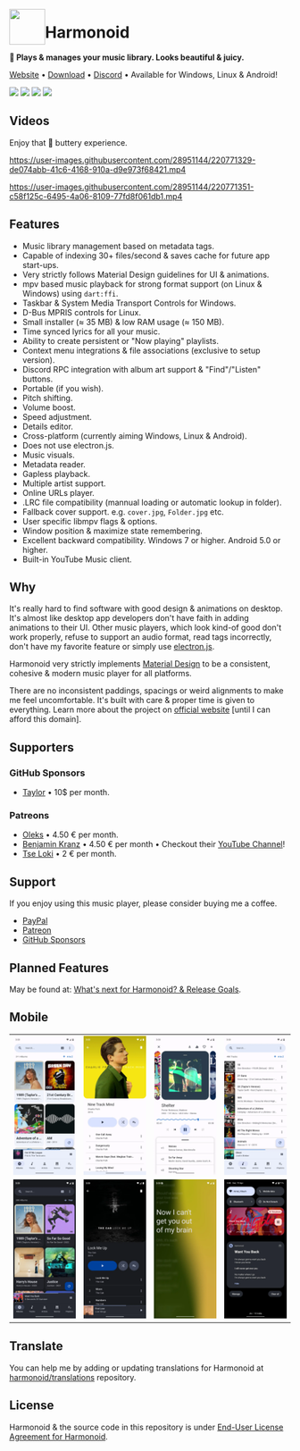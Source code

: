 <img align="left" src="https://user-images.githubusercontent.com/28951144/190144379-364185ea-3e3e-4f41-87fd-9581acfc7f7f.png" width="64" height="64"></img>

<h1 align="left">Harmonoid</h1>

**🎵 Plays & manages your music library. Looks beautiful & juicy.**

[Website](https://harmonoid.com) • [Download](https://harmonoid.com/downloads) • [Discord](https://discord.gg/2Rc3edFWd8) • Available for Windows, Linux & Android!

![](https://github.com/harmonoid/harmonoid/blob/assets/win32/0.webp?raw=true)
![](https://github.com/harmonoid/harmonoid/blob/assets/win32/1.webp?raw=true)
![](https://github.com/harmonoid/harmonoid/blob/assets/win32/2.webp?raw=true)
![](https://github.com/harmonoid/harmonoid/blob/assets/win32/3.webp?raw=true)

## Videos

Enjoy that 🧈 buttery experience.

https://user-images.githubusercontent.com/28951144/220771329-de074abb-41c6-4168-910a-d9e973f68421.mp4

https://user-images.githubusercontent.com/28951144/220771351-c58f125c-6495-4a06-8109-77fd8f061db1.mp4

## Features

- Music library management based on metadata tags.
- Capable of indexing 30+ files/second & saves cache for future app start-ups.
- Very strictly follows Material Design guidelines for UI & animations.
- mpv based music playback for strong format support (on Linux & Windows) using `dart:ffi`.
- Taskbar & System Media Transport Controls for Windows.
- D-Bus MPRIS controls for Linux.
- Small installer (≈ 35 MB) & low RAM usage (≈ 150 MB).
- Time synced lyrics for all your music.
- Ability to create persistent or "Now playing" playlists.
- Context menu integrations & file associations (exclusive to setup version).
- Discord RPC integration with album art support & "Find"/"Listen" buttons.
- Portable (if you wish).
- Pitch shifting.
- Volume boost.
- Speed adjustment.
- Details editor.
- Cross-platform (currently aiming Windows, Linux & Android).
- Does not use electron.js.
- Music visuals.
- Metadata reader.
- Gapless playback.
- Multiple artist support.
- Online URLs player.
- .LRC file compatibility (mannual loading or automatic lookup in folder).
- Fallback cover support. e.g. `cover.jpg`, `Folder.jpg` etc.
- User specific libmpv flags & options.
- Window position & maximize state remembering.
- Excellent backward compatibility. Windows 7 or higher. Android 5.0 or higher.
- Built-in YouTube Music client.

## Why

It's really hard to find software with good design & animations on desktop. It's almost like desktop app developers don't have faith in adding animations to their UI. Other music players, which look kind-of good don't work properly, refuse to support an audio format, read tags incorrectly, don't have my favorite feature or simply use [electron.js](https://electronjs.org).

Harmonoid very strictly implements [Material Design](https://user-images.githubusercontent.com/28951144/187515841-265b2f6e-4ee3-4db5-b06d-0f7f5d684da9.webm) to be a consistent, cohesive & modern music player for all platforms.

There are no inconsistent paddings, spacings or weird alignments to make me feel uncomfortable. It's built with care & proper time is given to everything. Learn more about the project on [official website](https://harmonoid.com/) [until I can afford this domain].

## Supporters

### GitHub Sponsors

- [Taylor](https://github.com/tskinn) • 10$ per month.

### Patreons

- [Oleks](https://www.patreon.com/user/creators?u=28979760) • 4.50 € per month.
- [Benjamin Kranz](https://twitter.com/RisuDesign) • 4.50 € per month • Checkout their [YouTube Channel](https://www.youtube.com/c/RapidzDE)!
- [Tse Loki](https://www.patreon.com/user/creators?u=2866352) • 2 € per month.

## Support

If you enjoy using this music player, please consider buying me a coffee.

- [PayPal](https://paypal.me/alexmercerind)
- [Patreon](https://patreon.com/harmonoid)
- [GitHub Sponsors](https://github.com/sponsors/alexmercerind)

## Planned Features

May be found at: [What's next for Harmonoid? & Release Goals](https://github.com/harmonoid/harmonoid/issues/348).

## Mobile

<table>
  <tr>
    <td>
      <img src='https://github.com/harmonoid/harmonoid/blob/assets/android/0.webp?raw=true'>
    </td>
    <td>
      <img src='https://github.com/harmonoid/harmonoid/blob/assets/android/1.webp?raw=true'>
    </td>
    <td>
      <img src='https://github.com/harmonoid/harmonoid/blob/assets/android/2.webp?raw=true'>
    </td>
    <td>
      <img src='https://github.com/harmonoid/harmonoid/blob/assets/android/3.webp?raw=true'>
    </td>
  </tr>
  <tr>
    <td>
      <img src='https://github.com/harmonoid/harmonoid/blob/assets/android/4.webp?raw=true'>
    </td>
    <td>
      <img src='https://github.com/harmonoid/harmonoid/blob/assets/android/5.webp?raw=true'>
    </td>
    <td>
      <img src='https://github.com/harmonoid/harmonoid/blob/assets/android/6.webp?raw=true'>
    </td>
    <td>
      <img src='https://github.com/harmonoid/harmonoid/blob/assets/android/7.webp?raw=true'>
    </td>
  </tr>
</table>

## Translate

You can help me by adding or updating translations for Harmonoid at [harmonoid/translations](https://github.com/harmonoid/translations) repository.

## License

Harmonoid & the source code in this repository is under [End-User License Agreement for Harmonoid](https://github.com/harmonoid/harmonoid/blob/master/EULA.txt?raw=true).
